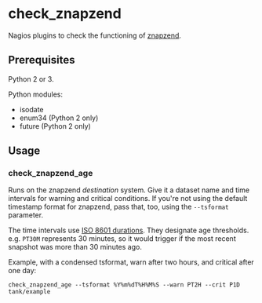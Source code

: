 # check_znapzend

Nagios plugins to check the functioning of [znapzend][].

  [znapzend]: http://www.znapzend.org

## Prerequisites

Python 2 or 3.

Python modules:

 * isodate
 * enum34 (Python 2 only)
 * future (Python 2 only)

## Usage

### check_znapzend_age

Runs on the znapzend _destination_ system.  Give it a dataset name and
time intervals for warning and critical conditions.  If you're not
using the default timestamp format for znapzend, pass that, too, using
the `--tsformat` parameter.

The time intervals use [ISO 8601 durations][].  They designate age
thresholds.  e.g. `PT30M` represents 30 minutes, so it would trigger
if the most recent snapshot was more than 30 minutes ago.

  [ISO 8601 durations]: https://en.wikipedia.org/wiki/ISO_8601#Durations

Example, with a condensed tsformat, warn after two hours, and critical
after one day:

    check_znapzend_age --tsformat %Y%m%dT%H%M%S --warn PT2H --crit P1D tank/example
